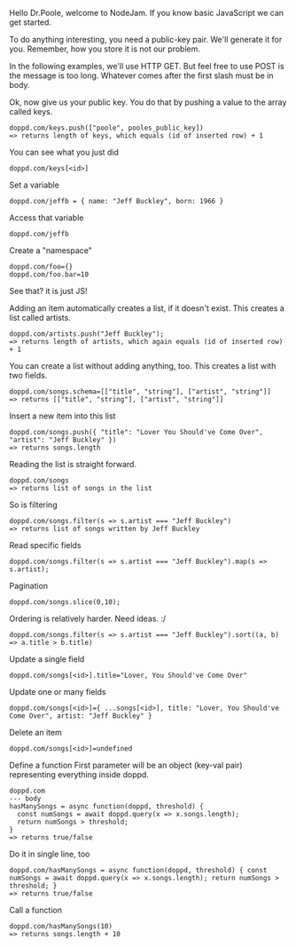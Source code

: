 Hello Dr.Poole, welcome to NodeJam.
If you know basic JavaScript we can get started.

To do anything interesting, you need a public-key pair.
We'll generate it for you. <link>
Remember, how you store it is not our problem.

In the following examples, we'll use HTTP GET.
But feel free to use POST is the message is too long.
Whatever comes after the first slash must be in body.

Ok, now give us your public key.
You do that by pushing a value to the array called keys.
```
doppd.com/keys.push(["poole", pooles_public_key])
=> returns length of keys, which equals (id of inserted row) + 1
```

You can see what you just did
```
doppd.com/keys[<id>]
```

Set a variable
```
doppd.com/jeffb = { name: "Jeff Buckley", born: 1966 }
```

Access that variable
```
doppd.com/jeffb
```

Create a "namespace"
```
doppd.com/foo={}
doppd.com/foo.bar=10
```

See that? it is just JS!

Adding an item automatically creates a list, if it doesn't exist.
This creates a list called artists.
```
doppd.com/artists.push("Jeff Buckley");
=> returns length of artists, which again equals (id of inserted row) + 1
```

You can create a list without adding anything, too.
This creates a list with two fields.
```
doppd.com/songs.schema=[["title", "string"], ["artist", "string"]]
=> returns [["title", "string"], ["artist", "string"]]
```

Insert a new item into this list
```
doppd.com/songs.push({ "title": "Lover You Should've Come Over", "artist": "Jeff Buckley" })
=> returns songs.length
```

Reading the list is straight forward.
```
doppd.com/songs
=> returns list of songs in the list
```

So is filtering
```
doppd.com/songs.filter(s => s.artist === "Jeff Buckley")
=> returns list of songs written by Jeff Buckley
```

Read specific fields
```
doppd.com/songs.filter(s => s.artist === "Jeff Buckley").map(s => s.artist);
```

Pagination
```
doppd.com/songs.slice(0,10);
```

Ordering is relatively harder. Need ideas. :/
```
doppd.com/songs.filter(s => s.artist === "Jeff Buckley").sort((a, b) => a.title > b.title)
```

Update a single field
```
doppd.com/songs[<id>].title="Lover, You Should've Come Over"
```

Update one or many fields
```
doppd.com/songs[<id>]={ ...songs[<id>], title: "Lover, You Should've Come Over", artist: "Jeff Buckley" }
```

Delete an item
```
doppd.com/songs[<id>]=undefined
```

Define a function
First parameter will be an object (key-val pair) representing everything inside doppd.
```
doppd.com
--- body
hasManySongs = async function(doppd, threshold) {
  const numSongs = await doppd.query(x => x.songs.length);
  return numSongs > threshold;
}
=> returns true/false
```

Do it in single line, too
```
doppd.com/hasManySongs = async function(doppd, threshold) { const numSongs = await doppd.query(x => x.songs.length); return numSongs > threshold; }
=> returns true/false
```

Call a function
```
doppd.com/hasManySongs(10)
=> returns songs.length + 10
```
